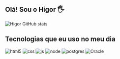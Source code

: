 ## Olá! Sou o Higor 🖐️


![Higor GitHub stats](https://github-readme-stats.vercel.app/api?username=higorsantosti&show_icons=true&theme=dracula&count_private=false)

## Tecnologias que eu uso no meu dia

<div style="display: inline_block">
  <img align="center" alt="html5" src="https://img.shields.io/badge/HTML5-E34F26?style=for-the-badge&logo=html5&logoColor=white" />
  <img align="center" alt="css" src="https://img.shields.io/badge/CSS3-1572B6?style=for-the-badge&logo=css3&logoColor=white" />
  <img align="center" alt="js" src="https://img.shields.io/badge/JavaScript-F7DF1E?style=for-the-badge&logo=javascript&logoColor=black" />
  <img align="center" alt="node" src=https://img.shields.io/badge/Node.js-43853D?style=for-the-badge&logo=node.js&logoColor=white />
  <img align="center" alt="postgres" src=https://img.shields.io/badge/PostgreSQL-316192?style=for-the-badge&logo=postgresql&logoColor=white />
  <img align="center" alt="Oracle" src=https://img.shields.io/badge/Oracle-F80000?style=for-the-badge&logo=Oracle&logoColor=white />
</div><br/>


